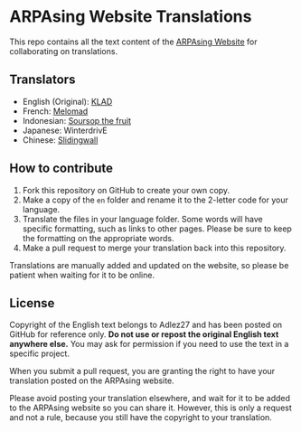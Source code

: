 # ARPAsing Website Translations

This repo contains all the text content of the [ARPAsing Website](https://arpasing.neocities.org/) for collaborating on translations.

## Translators
- English (Original): [KLAD](https://klad.tubs.wtf)
- French: [Melomad](https://simelomad.wixsite.com/melomad)
- Indonesian: [Soursop the fruit](https://twitter.com/sour_Ed)
- Japanese: WinterdrivE
- Chinese: [Slidingwall](http://slidingwall.lofter.com/)

## How to contribute
1. Fork this repository on GitHub to create your own copy.
2. Make a copy of the `en` folder and rename it to the 2-letter code for your language.
3. Translate the files in your language folder. Some words will have specific formatting, such as links to other pages. Please be sure to keep the formatting on the appropriate words.
4. Make a pull request to merge your translation back into this repository.

Translations are manually added and updated on the website, so please be patient when waiting for it to be online.

## License

Copyright of the English text belongs to Adlez27 and has been posted on GitHub for reference only. **Do not use or repost the original English text anywhere else.** You may ask for permission if you need to use the text in a specific project. 

When you submit a pull request, you are granting the right to have your translation posted on the ARPAsing website.

Please avoid posting your translation elsewhere, and wait for it to be added to the ARPAsing website so you can share it. However, this is only a request and not a rule, because you still have the copyright to your translation.